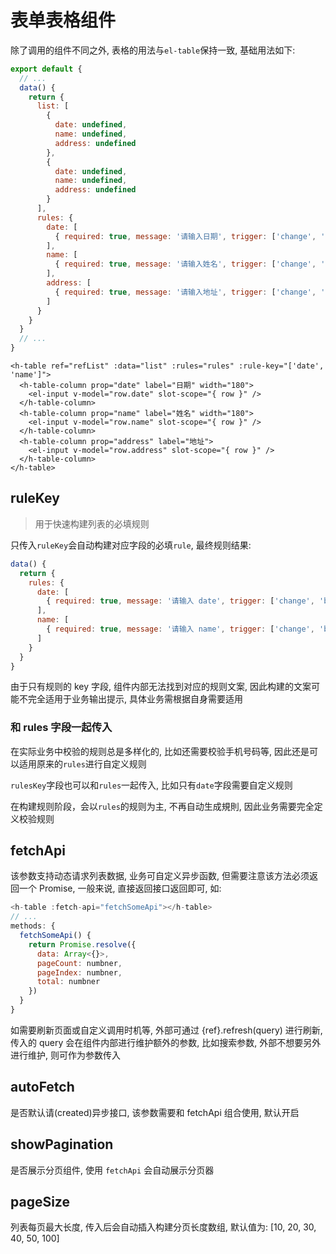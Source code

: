 # 表单表格组件

除了调用的组件不同之外, 表格的用法与`el-table`保持一致, 基础用法如下: 

```javascript
export default {
  // ...
  data() {
    return {
      list: [
        {
          date: undefined,
          name: undefined,
          address: undefined
        },
        {
          date: undefined,
          name: undefined,
          address: undefined
        }
      ],
      rules: {
        date: [
          { required: true, message: '请输入日期', trigger: ['change', 'blur'] }
        ],
        name: [
          { required: true, message: '请输入姓名', trigger: ['change', 'blur'] }
        ],
        address: [
          { required: true, message: '请输入地址', trigger: ['change', 'blur'] }
        ]
      }
    }
  }
  // ...
}
```

```vue
<h-table ref="refList" :data="list" :rules="rules" :rule-key="['date', 'name']">
  <h-table-column prop="date" label="日期" width="180">
    <el-input v-model="row.date" slot-scope="{ row }" />
  </h-table-column>
  <h-table-column prop="name" label="姓名" width="180">
    <el-input v-model="row.name" slot-scope="{ row }" />
  </h-table-column>
  <h-table-column prop="address" label="地址">
    <el-input v-model="row.address" slot-scope="{ row }" />
  </h-table-column>
</h-table>
```

## ruleKey

> 用于快速构建列表的必填规则

只传入`ruleKey`会自动构建对应字段的必填`rule`, 最终规则结果: 
```javascript
data() {
  return {
    rules: {
      date: [
        { required: true, message: '请输入 date', trigger: ['change', 'blur'] }
      ],
      name: [
        { required: true, message: '请输入 name', trigger: ['change', 'blur'] }
      ]
    }
  }
}
```

由于只有规则的 key 字段, 组件内部无法找到对应的规则文案, 因此构建的文案可能不完全适用于业务输出提示, 具体业务需根据自身需要适用

### 和 rules 字段一起传入

在实际业务中校验的规则总是多样化的, 比如还需要校验手机号码等, 因此还是可以适用原来的`rules`进行自定义规则

`rulesKey`字段也可以和`rules`一起传入, 比如只有`date`字段需要自定义规则

在构建规则阶段，会以`rules`的规则为主, 不再自动生成規則, 因此业务需要完全定义校验规则

## fetchApi

该参数支持动态请求列表数据, 业务可自定义异步函数, 但需要注意该方法必须返回一个 Promise, 一般来说, 直接返回接口返回即可, 如:

```javascript
<h-table :fetch-api="fetchSomeApi"></h-table>
// ...
methods: {
  fetchSomeApi() {
    return Promise.resolve({
      data: Array<{}>, 
      pageCount: numbner, 
      pageIndex: numbner,
      total: numbner
    })
  }
}
```

如需要刷新页面或自定义调用时机等, 外部可通过 {ref}.refresh(query) 进行刷新, 传入的 query 会在组件内部进行维护额外的参数, 比如搜索参数, 外部不想要另外进行维护, 则可作为参数传入

## autoFetch

是否默认请(created)异步接口, 该参数需要和 fetchApi 组合使用, 默认开启

## showPagination

是否展示分页组件, 使用 `fetchApi` 会自动展示分页器

## pageSize

列表每页最大长度, 传入后会自动插入构建分页长度数组, 默认值为: [10, 20, 30, 40, 50, 100]